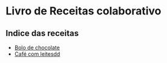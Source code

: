 # Livro de Receitas colaborativo

## Indice das receitas

- [Bolo de chocolate](BoloDeChocolate.html)
- [Café com leitesdd](CafeComLeite.txt)
